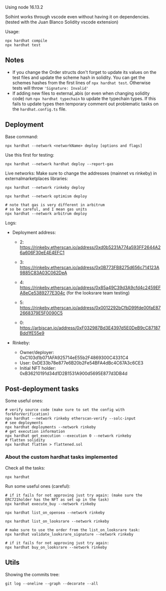Using node 16.13.2

Solhint works through vscode even without having it on dependencies. (tested with the Juan Blanco Solidity vscode extension)

Usage:
```
npx hardhat compile
npx hardhat test
```

## Notes

* If you change the Order structs don't forget to update its values on the test files and update the scheme hash in solidity. You can get the schemes hashes from the first lines of `npx hardhat test`. Otherwise tests will throw `'Signature: Invalid'`
* If adding new files to external_abis (or even when changing solidity code) run `npx hardhat typechain` to update the typechain types. If this fails to update types then temporary comment out problematic tasks on the `hardhat.config.ts` file.

## Deployment

Base command: 
```
npx hardhat --network <networkName> deploy [options and flags]
```

Use this first for testing:
```
npx hardhat --network hardhat deploy --report-gas
```

Live networks:
Make sure to change the addresses (mainnet vs rinkeby) in externalmarketplaces libraries:
```
npx hardhat --network rinkeby deploy

npx hardhat --network optimism deploy

# note that gas is very different in arbitrum
# so be careful, and I mean gas units
npx hardhat --network arbitrum deploy

```

Logs:
* Deployment address: 
  * 2: https://rinkeby.etherscan.io/address/0xd0b5231A774a593FF2644A26a606F30eE4E4EFC1
  * 3: https://rinkeby.etherscan.io/address/0x0B773FB8275d656c714123A9885C83A03C062DeA
  * 4: https://rinkeby.etherscan.io/address/0x85a49C39d3A9cfd4c2459EFA8eCe5389277E304c (for the looksrare team testing)
  * 5: https://rinkeby.etherscan.io/address/0x0012292bCfbD99fde00faE872668379E5F0090C5

  * 0: https://arbiscan.io/address/0xF032987Bd3E4397d5E0DeB9cC87187Bdd1fE55e9

* Rinkeby:
  * Owner/deployer: 0xC103d1b071AFA925714eE55b2F4869300C4331C4
  * User: 0xDE33b78e877e6B20b2Fe54BFA4dBc4C67A3c6CE3
  * Initial NFT holder: 0xB36210191d34d1D2B1531A900d5695E877d3DB4d

## Post-deployment tasks

Some useful ones:
```
# verify source code (make sure to set the config with forkForVerification)
npx hardhat --network rinkeby etherscan-verify --solc-input
# see deployments
npx hardhat deployments --network rinkeby
# get execution information
npx hardhat get_execution --execution 0 --network rinkeby
# flatten solidity
npx hardhat flatten > flattened.sol
```

### About the custom hardhat tasks implemented


Check all the tasks:
```
npx hardhat
```

Run some useful ones (careful):
```
# if it fails for not approving just try again: (make sure the ERC721holder has the NFT as set up in the task)
npx hardhat execute_buy --network rinkeby

npx hardhat list_on_opensea --network rinkeby

npx hardhat list_on_looksrare --network rinkeby

# make sure to use the order from the list_on_looksrare task:
npx hardhat validate_looksrare_signature --network rinkeby

# if it fails for not approving just try again: 
npx hardhat buy_on_looksrare --network rinkeby

```

## Utils

Showing the commits tree:
```
git log --oneline --graph --decorate --all
```
